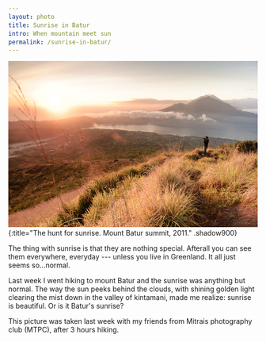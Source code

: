 ```yaml
---
layout: photo
title: Sunrise in Batur
intro: When mountain meet sun
permalink: /sunrise-in-batur/
---
```


![the hunt for sunrise](/images/DSC_6416.jpg)
{:title="The hunt for sunrise. Mount Batur summit, 2011." .shadow900}

The thing with sunrise is that they are nothing special. Afterall you can see them everywhere, everyday --- unless you live in Greenland. It all just seems so…normal. 

Last week I went hiking to mount Batur and the sunrise was anything but normal. The way the sun peeks behind the clouds, with shining golden light clearing the mist down in the valley of kintamani, made me realize: sunrise is beautiful. Or is it Batur's sunrise?

This picture was taken last week with my friends from Mitrais photography club (MTPC), after 3 hours hiking.
